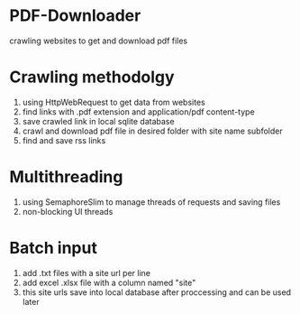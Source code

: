# PDF-Downloader
crawling websites to get and download pdf files

# Crawling methodolgy
1. using HttpWebRequest to get data from websites
2. find links with .pdf extension and application/pdf content-type
3. save crawled link in local sqlite database
4. crawl and download pdf file in desired folder with site name subfolder
5. find and save rss links

# Multithreading
1. using SemaphoreSlim to manage threads of requests and saving files
2. non-blocking UI threads

# Batch input
1. add .txt files with a site url per line
2. add excel .xlsx file with a column named "site"
3. this site urls save into local database after proccessing and can be used later



